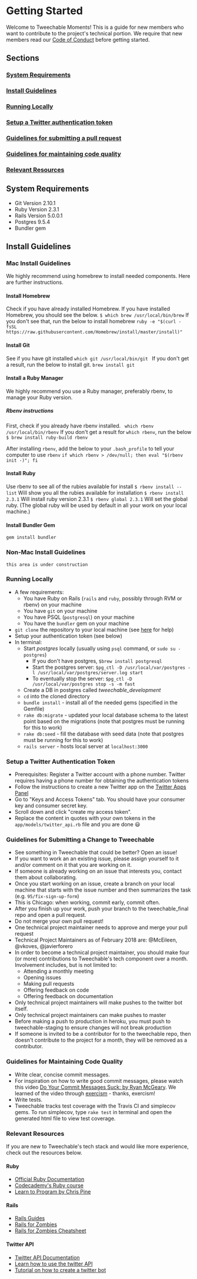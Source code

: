 # Getting Started
Welcome to Tweechable Moments!  This is a guide for new members who want to contribute to the project's technical portion.  We require that new members read our [Code of Conduct](CODE_OF_CONDUCT.md) before getting started.

## Sections
### [System Requirements](#system-requirements)
### [Install Guidelines](#install-guidelines)
### [Running Locally](#running-locally)
### [Setup a Twitter authentication token](#setup-a-twitter-authentication-token)
### [Guidelines for submitting a pull request](#guidelines-for-submitting-a-pull-request)
### [Guidelines for maintaining code quality](#guidelines-for-maintaining-code-quality)
### [Relevant Resources](#relevant-resources)


## System Requirements
- Git Version 2.10.1
- Ruby Version 2.3.1
- Rails Version 5.0.0.1
- Postgres 9.5.4
- Bundler gem

## Install Guidelines
### Mac Install Guidelines
We highly recommend using homebrew to install needed components.  Here are further instructions.

#### Install Homebrew
Check if you have already installed Homebrew.  If you have installed Homebrew, you should see the below.
`$ which brew
/usr/local/bin/brew`
If you don't see that, run the below to install homebrew
`ruby -e "$(curl -fsSL https://raw.githubusercontent.com/Homebrew/install/master/install)" `

#### Install Git
See if you have git installed
`which git
 /usr/local/bin/git `
 If you don't get a result, run the below to install git.
`brew install git`

#### Install a Ruby Manager
We highly recommend you use a Ruby manager, preferably rbenv, to manage your Ruby version.

##### Rbenv instructions
First, check if you already have rbenv installed.
` which rbenv
/usr/local/bin/rbenv`
If you don't get a result for `which rbenv`, run the below
`$ brew install ruby-build rbenv`

After installing `rbenv`, add the below to your `.bash_profile` to tell your computer to use `rbenv`
`if which rbenv > /dev/null; then eval "$(rbenv init -)"; fi`

#### Install Ruby
Use rbenv to see all of the rubies available for install
`$ rbenv install --list`
Will show you all the rubies available for installation
`$ rbenv install 2.3.1`
Will install ruby version 2.3.1
`$ rbenv global 2.3.1`
Will set the global ruby.  (The global ruby will be used by default in all your work on your local machine.)

#### Install Bundler Gem
`gem install bundler`

### Non-Mac Install Guidelines
`this area is under construction`

### Running Locally
- A few requirements:
	- You have Ruby on Rails (`rails` and `ruby`, possibly through RVM or rbenv) on your machine
	- You have `git` on your machine
	- You have PSQL (`postgresql`) on your machine
	- You have the `bundler` gem on your machine
- `git clone` the repository to your local machine (see [here](https://help.github.com/articles/cloning-a-repository/) for help)
- Setup your authentication token (see below)
- In terminal:
	- Start *postgres* locally (usually using `psql` command, or `sudo su - postgres`)
		- If you don't have postgres, `$brew install postgresql`
		- Start the postgres server: `$pg_ctl -D /usr/local/var/postgres -l /usr/local/var/postgres/server.log start`
		- To eventually stop the server: `$pg_ctl -D /usr/local/var/postgres stop -s -m fast`
	- Create a DB in postgres called *tweechable_development*
	- `cd` into the cloned directory
	- `bundle install` - install all of the needed gems (specified in the Gemfile)
	- `rake db:migrate` - updated your local database schema to the latest point based on the migrations (note that postgres must be running for this to work)
	- `rake db:seed` - fill the database with seed data (note that postgres must be running for this to work)
	- `rails server` - hosts local server at `localhost:3000`

### Setup a Twitter Authentication Token
- Prerequisites: Register a Twitter account with a phone number. Twitter requires having a phone number for obtaining the authentication tokens
- Follow the instructions to create a new Twitter app on the [Twitter Apps Panel](https://apps.twitter.com/)
- Go to "Keys and Access Tokens" tab. You should have your consumer key and consumer secret key.
- Scroll down and click "create my access token".
- Replace the content in quotes with your own tokens in the `app/models/twitter_api.rb` file and you are done :smiley:

### Guidelines for Submitting a Change to Tweechable
 - See something in Tweechable that could be better?  Open an issue!
 - If you want to work an an existing issue, please assign yourself to it and/or comment on it that you are working on it.
- If someone is already working on an issue that interests you, contact them about collaborating.
 - Once you start working on an issue, create a branch on your local machine that starts with the issue number and then summarizes the task (e.g. `95/fix-sign-up-form`)
 - This is Chicago: when working, commit early, commit often.
 - After you finish up your work, push your branch to the tweechable_final repo and open a pull request.
 - Do not merge your own pull request!
 - One technical project maintainer needs to approve and merge your pull request
 - Technical Project Maintainers as of February 2018 are: @McEileen, @vkoves, @javierforero
 - In order to become a technical project maintainer, you should make four (or more) contributions to Tweechable's tech component over a month.  Involvement includes, but is not limited to:
 	- Attending a monthly meeting
 	- Opening issues
 	- Making pull requests
 	- Offering feedback on code
 	- Offering feedback on documentation
 - Only technical project maintainers will make pushes to the twitter bot itself.
 - Only technical project maintainers can make pushes to master
 - Before making a push to production in heroku, you must push to tweechable-staging to ensure changes will not break production
 - If someone is invited to be a contributor for to the tweechable repo, then doesn't contribute to the project for a month, they will be removed as a contributor.

### Guidelines for Maintaining Code Quality
- Write clear, concise commit messages.
- For inspiration on how to write good commit messages, please watch this video [Do Your Commit Messages Suck: by Ryan McGeary](https://www.youtube.com/watch?v=8YjSty6bfog).  We learned of the video through [exercism](exercism.io) - thanks, exercism!
- Write tests.
- Tweechable tracks test coverage with the Travis CI and simplecov gems.  To run simplecov, type `rake test` in terminal and open the generated html file to view test coverage.



### Relevant Resources
If you are new to Tweechable's tech stack and would like more experience, check out the resources below.

#### Ruby
- [Official Ruby Documentation](ruby-doc.org)
- [Codecademy's Ruby course](www.codecademy.com/learn/ruby)
- [Learn to Program by Chris Pine](https://pine.fm/LearnToProgram/)

#### Rails
- [Rails Guides](guides.rubyonrails.org)
- [Rails for Zombies](https://www.codeschool.com/courses/rails-for-zombies-redux)
- [Rails for Zombies Cheatsheet](http://courseware.codeschool.com/rails_for_zombies_2_cheatsheets.pdf)

#### Twitter API
- [Twitter API Documentation](https://dev.twitter.com/streaming/overview)
- [Learn how to use the twitter API](https://www.codecademy.com/en/tracks/twitter)
- [Tutorial on how to create a twitter bot](http://www.katelyndinkgrave.com/ruby/2016/01/31/civ-game-generator-twitterbot.html)

